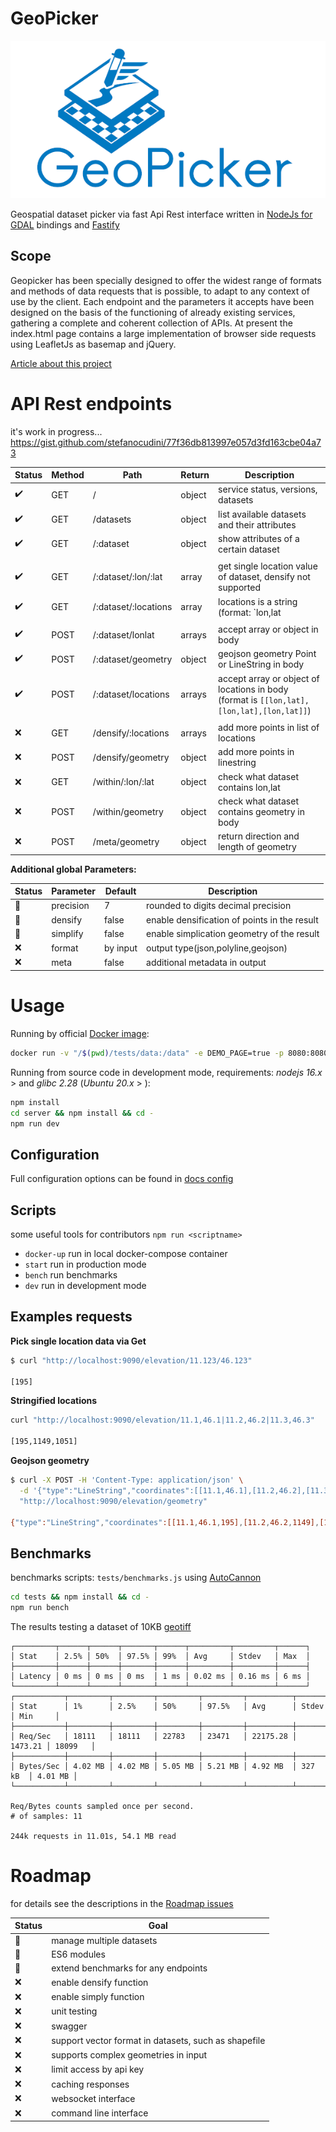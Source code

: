 GeoPicker
==========

![geopicker](docs/cover_600.png)

Geospatial dataset picker via fast Api Rest interface written in [NodeJs for GDAL](https://github.com/mmomtchev/node-gdal-async) bindings and [Fastify](https://www.fastify.io/)

## Scope

Geopicker has been specially designed to offer the widest range of formats and methods of data requests that is possible, to adapt to any context of use by the client.
Each endpoint and the parameters it accepts have been designed on the basis of the functioning of already existing services, gathering a complete and coherent collection of APIs.
At present the index.html page contains a large implementation of browser side requests using LeafletJs as basemap and jQuery.

[Article about this project](https://stefcud.medium.com/geopicker-bf4c4321c9ec)

# API Rest endpoints

it's work in progress...
https://gist.github.com/stefanocudini/77f36db813997e057d3fd163cbe04a73

|Status|Method| Path                 | Return | Description |
|------|------|----------------------|--------|-------------|
|  ✔️  | GET  | /                    | object | service status, versions, datasets |
|  ✔️  | GET  | /datasets            | object | list available datasets and their attributes |
|  ✔️  | GET  | /:dataset            | object | show attributes of a certain dataset |
|      |      |                      |        |             |
|  ✔️  | GET  | /:dataset/:lon/:lat  | array  | get single location value of dataset, densify not supported|
|  ✔️  | GET  | /:dataset/:locations | array  | locations is a string (format: `lon,lat|lon,lat|lon,lat`), densify not supported |
|      |      |                      |        |             |
|  ✔️  | POST | /:dataset/lonlat     | arrays | accept array or object in body |
|  ✔️  | POST | /:dataset/geometry   | object | geojson geometry Point or LineString in body
|  ✔️  | POST | /:dataset/locations  | arrays | accept array or object of locations in body (format is `[[lon,lat],[lon,lat],[lon,lat]]`) |
|      |      |                      |        |             |
|  ❌  | GET  | /densify/:locations  | arrays | add more points in list of locations |
|  ❌  | POST | /densify/geometry    | object | add more points in linestring |
|  ❌  | GET  | /within/:lon/:lat    | object | check what dataset contains lon,lat |
|  ❌  | POST | /within/geometry     | object | check what dataset contains geometry in body |
|  ❌  | POST | /meta/geometry       | object | return direction and length of geometry |

**Additional global Parameters:**

|Status|Parameter | Default  | Description |
|------|----------|----------|-------------|
|  🚧  | precision| 7        | rounded to digits decimal precision |
|  🚧  | densify  | false    | enable densification of points in the result |
|  🚧  | simplify | false    | enable simplication geometry of the result |
|  ❌  | format   | by input | output type(json,polyline,geojson) |
|  ❌  | meta     | false    | additional metadata in output |

# Usage

Running by official [Docker image](https://hub.docker.com/r/stefcud/geopicker):

```bash
docker run -v "/$(pwd)/tests/data:/data" -e DEMO_PAGE=true -p 8080:8080 stefcud/geopicker
```

Running from source code in development mode, requirements: _nodejs 16.x_ > and _glibc 2.28_ (_Ubuntu 20.x_ > ):

```bash
npm install
cd server && npm install && cd -
npm run dev
```

## Configuration

Full configuration options can be found in [docs config](./docs/config.md)

## Scripts

some useful tools for contributors `npm run <scriptname>`

- `docker-up` run in local docker-compose container
- `start` run in production mode
- `bench` run benchmarks
- `dev` run in development mode


## Examples requests

**Pick single location data via Get**

```bash
$ curl "http://localhost:9090/elevation/11.123/46.123"

[195]
```

**Stringified locations**

```bash
curl "http://localhost:9090/elevation/11.1,46.1|11.2,46.2|11.3,46.3"

[195,1149,1051]
```

**Geojson geometry**

```bash
$ curl -X POST -H 'Content-Type: application/json' \
  -d '{"type":"LineString","coordinates":[[11.1,46.1],[11.2,46.2],[11.3,46.3]]}' \
  "http://localhost:9090/elevation/geometry"

{"type":"LineString","coordinates":[[11.1,46.1,195],[11.2,46.2,1149],[11.3,46.3,1051]]}
```
## Benchmarks

benchmarks scripts: `tests/benchmarks.js` using [AutoCannon](https://github.com/mcollina/autocannon)

```bash
cd tests && npm install && cd -
npm run bench
```

The results testing a dataset of 10KB [geotiff](https://github.com/opengeo-tech/geopicker/blob/master/tests/data/test_4611_dem.tif)
```
┌─────────┬──────┬──────┬───────┬──────┬─────────┬─────────┬──────┐
│ Stat    │ 2.5% │ 50%  │ 97.5% │ 99%  │ Avg     │ Stdev   │ Max  │
├─────────┼──────┼──────┼───────┼──────┼─────────┼─────────┼──────┤
│ Latency │ 0 ms │ 0 ms │ 0 ms  │ 1 ms │ 0.02 ms │ 0.16 ms │ 6 ms │
└─────────┴──────┴──────┴───────┴──────┴─────────┴─────────┴──────┘
┌───────────┬─────────┬─────────┬─────────┬─────────┬──────────┬─────────┬─────────┐
│ Stat      │ 1%      │ 2.5%    │ 50%     │ 97.5%   │ Avg      │ Stdev   │ Min     │
├───────────┼─────────┼─────────┼─────────┼─────────┼──────────┼─────────┼─────────┤
│ Req/Sec   │ 18111   │ 18111   │ 22783   │ 23471   │ 22175.28 │ 1473.21 │ 18099   │
├───────────┼─────────┼─────────┼─────────┼─────────┼──────────┼─────────┼─────────┤
│ Bytes/Sec │ 4.02 MB │ 4.02 MB │ 5.05 MB │ 5.21 MB │ 4.92 MB  │ 327 kB  │ 4.01 MB │
└───────────┴─────────┴─────────┴─────────┴─────────┴──────────┴─────────┴─────────┘

Req/Bytes counts sampled once per second.
# of samples: 11

244k requests in 11.01s, 54.1 MB read
```

# Roadmap

for details see the descriptions in the [Roadmap issues](https://github.com/opengeo-tech/geopicker/labels/Roadmap)

|Status| Goal        |
|------|-------------|
|  🚧  | manage multiple datasets |
|  🚧  | ES6 modules |
|  🚧  | extend benchmarks for any endpoints |
|  ❌  | enable densify function |
|  ❌  | enable simply function |
|  ❌  | unit testing |
|  ❌  | swagger |
|  ❌  | support vector format in datasets, such as shapefile  |
|  ❌  | supports complex geometries in input |
|  ❌  | limit access by api key |
|  ❌  | caching responses |
|  ❌  | websocket interface |
|  ❌  | command line interface |
